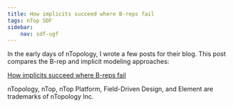 ```yaml
---
title: How implicits succeed where B-reps fail
tags: nTop SDF
sidebar:
    nav: sdf-ugf
---
```

In the early days of nTopology, I wrote a few posts for their blog.  This post compares the B-rep and implicit modeling approaches:

[How implicits succeed where B-reps fail](https://ntopology.com/blog/how-implicits-succeed-where-b-reps-fail/)

<div class="article__license">nTopology, nTop, nTop Platform, Field-Driven Design, and Element are trademarks of nTopology Inc.</div>